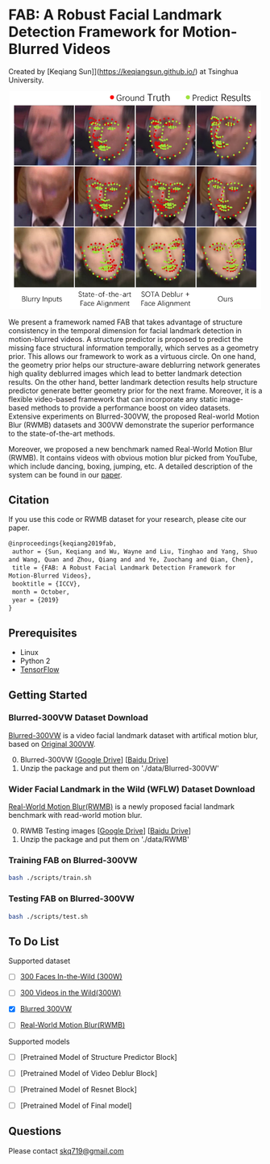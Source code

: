 # FAB: A Robust Facial Landmark Detection Framework for Motion-Blurred Videos

Created by [Keqiang Sun]](https://keqiangsun.github.io/) at Tsinghua University.


<div align=center>
  <img src='fig/effects.png' width="500px">
</div>

We present a framework named FAB that takes advantage of structure consistency in the temporal dimension for facial landmark detection in motion-blurred videos. A structure predictor is proposed to predict the missing face structural information temporally, which serves as a geometry prior. This allows our framework to work as a virtuous circle. On one hand, the geometry prior helps our structure-aware deblurring network generates high quality deblurred images which lead to better landmark detection results. On the other hand, better landmark detection results help structure predictor generate better geometry prior for the next frame. Moreover, it is a flexible video-based framework that can incorporate any static image-based methods to provide a performance boost on video datasets. Extensive experiments on Blurred-300VW, the proposed Real-world Motion Blur (RWMB) datasets and 300VW demonstrate the superior performance to the state-of-the-art methods.

Moreover, we proposed a new benchmark named Real-World Motion Blur (RWMB). It contains videos with obvious motion blur picked from YouTube, which include dancing, boxing, jumping, etc. A detailed description of the system can be found in our [paper](https://keqiangsun.github.io/projects/FAB/FAB.html).

## Citation
If you use this code or RWMB dataset for your research, please cite our paper.
```
@inproceedings{keqiang2019fab,
 author = {Sun, Keqiang and Wu, Wayne and Liu, Tinghao and Yang, Shuo and Wang, Quan and Zhou, Qiang and and Ye, Zuochang and Qian, Chen},
 title = {FAB: A Robust Facial Landmark Detection Framework for Motion-Blurred Videos},
 booktitle = {ICCV},
 month = October,
 year = {2019}
}
```

## Prerequisites
- Linux
- Python 2
- [TensorFlow](https://www.tensorflow.org/)

## Getting Started

### Blurred-300VW Dataset Download
[Blurred-300VW](https://keqiangsun.github.io/projects/FAB/Blurred-300VW.html) is a video facial landmark dataset with artifical motion blur, based on [Original 300VW](https://ibug.doc.ic.ac.uk/resources/300-VW/).

0. Blurred-300VW [[Google Drive]()] [[Baidu Drive]()]
1. Unzip the package and put them on './data/Blurred-300VW'

### Wider Facial Landmark in the Wild (WFLW) Dataset Download
[Real-World Motion Blur(RWMB)](https://keqiangsun.github.io/projects/FAB/RWMB.html) is a newly proposed facial landmark benchmark with read-world motion blur.

0. RWMB Testing images [[Google Drive]()] [[Baidu Drive]()]
1. Unzip the package and put them on './data/RWMB'


### Training FAB on Blurred-300VW

```bash
bash ./scripts/train.sh
```

### Testing FAB on Blurred-300VW

```bash
bash ./scripts/test.sh
```


## To Do List
Supported dataset
- [ ] [300 Faces In-the-Wild (300W)](https://ibug.doc.ic.ac.uk/resources/300-W/)
- [ ] [300 Videos in the Wild(300W)](https://ibug.doc.ic.ac.uk/resources/300-VW/)
- [x] [Blurred 300VW](https://keqiangsun.github.io/projects/FAB/RWMB.html)
- [ ] [Real-World Motion Blur(RWMB)](https://keqiangsun.github.io/projects/FAB/RWMB.html)


Supported models
- [ ] [Pretrained Model of Structure Predictor Block]
- [ ] [Pretrained Model of Video Deblur Block]
- [ ] [Pretrained Model of Resnet Block]
- [ ] [Pretrained Model of Final model]


## Questions
Please contact skq719@gmail.com

